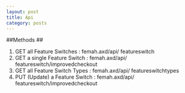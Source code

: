 ```yaml
---
layout: post
title: Api
category: posts
---
```


##Methods ##

1. GET all Feature Switches : femah.axd/api/ featureswitch
1. GET a single Feature Switch : femah.axd/api/ featureswitch/improvedcheckout
1. GET all Feature Switch Types : femah.axd/api/ featureswitchtypes
1. PUT (Update) a Feature Switch : femah.axd/api/ featureswitch/improvedcheckout